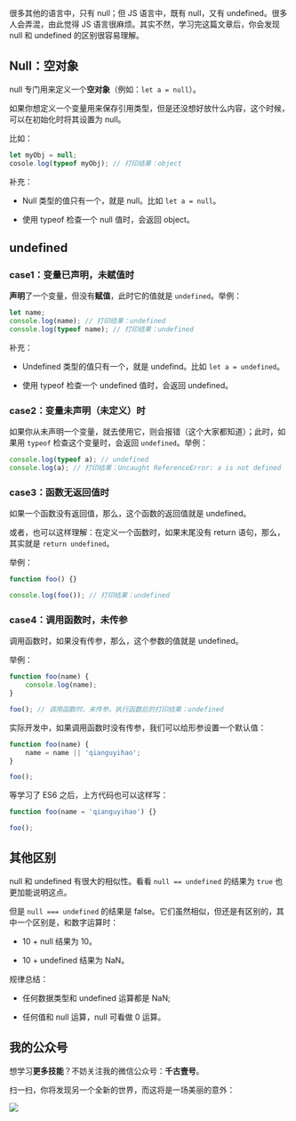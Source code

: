 
很多其他的语言中，只有 null；但 JS 语言中，既有 null，又有 undefined。很多人会弄混，由此觉得 JS 语言很麻烦。其实不然，学习完这篇文章后，你会发现 null 和 undefined 的区别很容易理解。

## Null：空对象

null 专门用来定义一个**空对象**（例如：`let a = null`）。

如果你想定义一个变量用来保存引用类型，但是还没想好放什么内容，这个时候，可以在初始化时将其设置为 null。

比如：

```js
let myObj = null;
cosole.log(typeof myObj); // 打印结果：object
```

补充：

-   Null 类型的值只有一个，就是 null。比如 `let a = null`。

-   使用 typeof 检查一个 null 值时，会返回 object。

## undefined

### case1：变量已声明，未赋值时

**声明**了一个变量，但没有**赋值**，此时它的值就是 `undefined`。举例：

```js
let name;
console.log(name); // 打印结果：undefined
console.log(typeof name); // 打印结果：undefined
```

补充：

-   Undefined 类型的值只有一个，就是 undefind。比如 `let a = undefined`。

-   使用 typeof 检查一个 undefined 值时，会返回 undefined。

### case2：变量未声明（未定义）时

如果你从未声明一个变量，就去使用它，则会报错（这个大家都知道）；此时，如果用 `typeof` 检查这个变量时，会返回 `undefined`。举例：

```js
console.log(typeof a); // undefined
console.log(a); // 打印结果：Uncaught ReferenceError: a is not defined
```

### case3：函数无返回值时

如果一个函数没有返回值，那么，这个函数的返回值就是 undefined。

或者，也可以这样理解：在定义一个函数时，如果末尾没有 return 语句，那么，其实就是 `return undefined`。

举例：

```js
function foo() {}

console.log(foo()); // 打印结果：undefined
```

### case4：调用函数时，未传参

调用函数时，如果没有传参，那么，这个参数的值就是 undefined。

举例：

```js
function foo(name) {
    console.log(name);
}

foo(); // 调用函数时，未传参。执行函数后的打印结果：undefined
```

实际开发中，如果调用函数时没有传参，我们可以给形参设置一个默认值：

```js
function foo(name) {
    name = name || 'qianguyihao';
}

foo();
```

等学习了 ES6 之后，上方代码也可以这样写：

```js
function foo(name = 'qianguyihao') {}

foo();
```

## 其他区别

null 和 undefined 有很大的相似性。看看 `null == undefined` 的结果为 `true` 也更加能说明这点。

但是 `null === undefined` 的结果是 false。它们虽然相似，但还是有区别的，其中一个区别是，和数字运算时：

- 10 + null 结果为 10。

- 10 + undefined 结果为 NaN。

规律总结：

- 任何数据类型和 undefined 运算都是 NaN;

- 任何值和 null 运算，null 可看做 0 运算。



## 我的公众号

想学习**更多技能**？不妨关注我的微信公众号：**千古壹号**。

扫一扫，你将发现另一个全新的世界，而这将是一场美丽的意外：

![](https://img.smyhvae.com/20200102.png)


